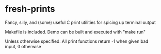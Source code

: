 # fresh-prints
Fancy, silly, and (some) useful C print utilities for spicing up terminal output

Makefile is included. Demo can be built and executed with "make run"

Unless otherwise specified:
  All print functions return -1 when given bad input, 0 otherwise
